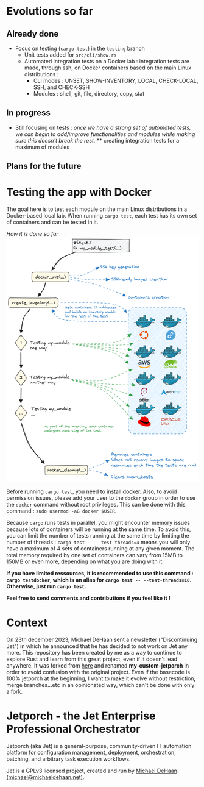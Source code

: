 # Evolutions so far
## Already done
* Focus on testing (`cargo test`) in the `testing` branch
    - Unit tests added for `src/cli/show.rs`
    - Automated integration tests on a Docker lab : integration tests are made, through ssh, on Docker containers based on the main Linux distributions :
        - CLI modes : UNSET, SHOW-INVENTORY, LOCAL, CHECK-LOCAL, SSH, and CHECK-SSH
        - Modules : shell, git, file, directory, copy, stat

## In progress
* Still focusing on tests : *once we have a strong set of automated tests, we can begin to add/improve functionalities and modules while making sure this doesn't break the rest.*
    ** creating integration tests for a maximum of modules


## Plans for the future

# Testing the app with Docker

The goal here is to test each module on the main Linux distributions in a Docker-based local lab. When running `cargo test`, each test has its own set of containers and can be tested in it.

*How it is done so far*
![Testing with Docker](/tests/test-illustration.png)

Before running `cargo test`, you need to install [docker](https://docs.docker.com/get-docker/). Also, to avoid permission issues, please add your user to the `docker` group in order to use the `docker` command without root privileges. This can be done with this command : `sudo usermod -aG docker $USER`.

Because `cargo` runs tests in parallel, you might encounter memory issues because lots of containers will be running at the same time. To avoid this, you can limit the number of tests running at the same time by limiting the number of threads : `cargo test -- --test-threads=4` means you will only have a maximum of 4 sets of containers running at any given moment. The total memory required by one set of containers can vary from 15MB to 150MB or even more, depending on what you are doing with it.

**If you have limited ressources, it is recommended to use this command : `cargo testdocker`, which is an alias for `cargo test -- --test-threads=10`. Otherwise, just run `cargo test`.**


**Feel free to send comments and contributions if you feel like it !**

# Context

On 23th december 2023, Michael DeHaan sent a newsletter ("Discontinuing Jet") in which he announced that he has decided to not work on Jet any more. This repository has been created by me as a way to continue to explore Rust and learn from this great project, even if it doesn't lead anywhere. It was forked from [here](https://github.com/jetporch/jetporch) and renamed **my-custom-jetporch** in order to avoid confusion with the original project. Even if the basecode is 100% jetporch at the beginning, I want to make it evolve without restriction, merge branches...etc in an opinionated way, which can't be done with only a fork.

# Jetporch - the Jet Enterprise Professional Orchestrator

Jetporch (aka Jet) is a general-purpose, community-driven IT automation platform for configuration management, 
deployment, orchestration, patching, and arbitrary task execution workflows. 

Jet is a GPLv3 licensed project, created and run by [Michael DeHaan](https://home.laserllama.net). [(<michael@michaeldehaan.net>)](mailto:michael@michaeldehaan.net).

